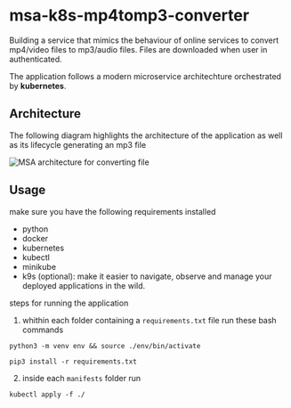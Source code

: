 # msa-k8s-mp4tomp3-converter
Building a service that mimics the behaviour of online services to convert mp4/video files to mp3/audio files. Files are downloaded when user in authenticated.

The application follows a modern microservice architechture orchestrated by **kubernetes**.

## Architecture
The following diagram highlights the architecture of the application as well as its lifecycle generating an mp3 file 

![MSA architecture for converting file](https://user-images.githubusercontent.com/50111205/209007685-9bd6eb52-10d1-4831-a554-2ca0a59f6acc.png)

## Usage
make sure you have the following requirements installed
* python
* docker
* kubernetes
* kubectl
* minikube
* k9s (optional): make it easier to navigate, observe and manage your deployed applications in the wild.

steps for running the application
1. whithin each folder containing a `requirements.txt` file run these bash commands
 ```
 python3 -m venv env && source ./env/bin/activate
 ```
 
 ```
 pip3 install -r requirements.txt
 ```
 
 2. inside each `manifests` folder run
 ```
 kubectl apply -f ./
 ```

